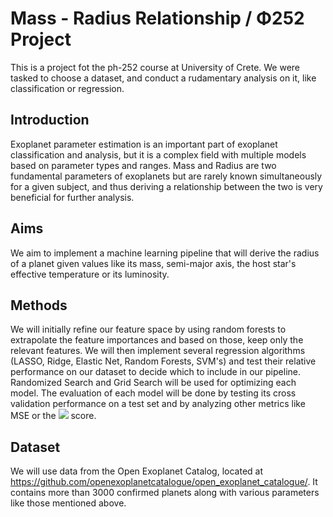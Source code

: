 # Mass - Radius Relationship / Φ252 Project
This is a project fot the ph-252 course at University of Crete. We were tasked to choose a dataset, and conduct a rudamentary analysis on it, like classification or regression.

## Introduction

Exoplanet parameter estimation is an important part of exoplanet classification and analysis, but it is a complex field with multiple models based on parameter types and ranges. Mass and Radius are two fundamental parameters of exoplanets but are rarely known simultaneously for a given subject, and thus deriving a relationship between the two is very beneficial for further analysis.

## Aims

We aim to implement a machine learning pipeline that will derive the radius of a planet given values like its mass, semi-major axis, the host star's effective temperature or its luminosity.

## Methods

We will initially refine our feature space by using random forests to extrapolate the feature importances and based on those, keep only the relevant features. We will then implement several regression algorithms (LASSO, Ridge, Elastic Net, Random Forests, SVM's) and test their relative performance on our dataset to decide which to include in our pipeline. Randomized Search and Grid Search will be used for optimizing each model. The evaluation of each model will be done by testing its cross validation performance on a test set and by analyzing other metrics like MSE or the <img src="https://latex.codecogs.com/gif.latex?R^2"/>  score.

## Dataset

We will use data from the Open Exoplanet Catalog, located at https://github.com/openexoplanetcatalogue/open_exoplanet_catalogue/. It contains more than 3000  confirmed planets along with various parameters like those mentioned above.

